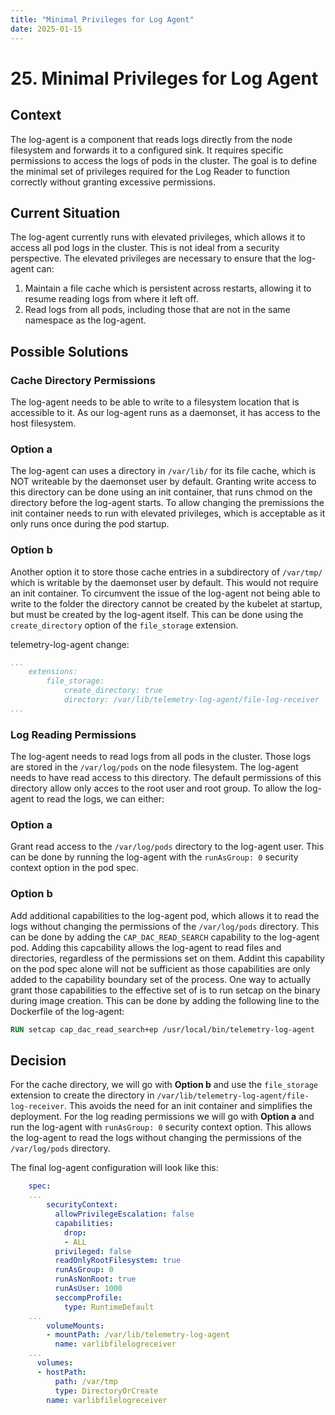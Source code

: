 ```yaml
---
title: "Minimal Privileges for Log Agent"
date: 2025-01-15
---
```



# 25. Minimal Privileges for Log Agent

## Context

The log-agent is a component that reads logs directly from the node filesystem and forwards it to a configured sink. It requires specific permissions to access the logs of pods in the cluster. The goal is to define the minimal set of privileges required for the Log Reader to function correctly without granting excessive permissions.

## Current Situation

The log-agent currently runs with elevated privileges, which allows it to access all pod logs in the cluster. This is not ideal from a security perspective.
The elevated privileges are necessary to ensure that the log-agent can:

1. Maintain a file cache which is persistent across restarts, allowing it to resume reading logs from where it left off.
2. Read logs from all pods, including those that are not in the same namespace as the log-agent.

## Possible Solutions

### Cache Directory Permissions
The log-agent needs to be able to write to a filesystem location that is accessible to it. As our log-agent runs as a daemonset, it has access to the host filesystem. 

### Option a
The log-agent can uses a directory in `/var/lib/` for its file cache, which is NOT writeable by the daemonset user by default. Granting write access to this directory can be done using an init container, that runs chmod on the directory before the log-agent starts. To allow changing the premissions the init container needs to run with elevated privileges, which is acceptable as it only runs once during the pod startup.

### Option b
Another option it to store those cache entries in a subdirectory of `/var/tmp/` which is writable by the daemonset user by default. This would not require an init container. To circumvent the issue of the log-agent not being able to write to the folder the directory cannot be created by the kubelet at startup, but must be created by the log-agent itself. This can be done using the `create_directory` option of the `file_storage` extension.

telemetry-log-agent change:
```yaml
...
    extensions:
        file_storage:
            create_directory: true
            directory: /var/lib/telemetry-log-agent/file-log-receiver
...
```

### Log Reading Permissions

The log-agent needs to read logs from all pods in the cluster. Those logs are stored in the `/var/log/pods` on the node filesystem. The log-agent needs to have read access to this directory. The default permissions of this directory allow only acces to the root user and root group. To allow the log-agent to read the logs, we can either:

### Option a
Grant read access to the `/var/log/pods` directory to the log-agent user. This can be done by running the log-agent with the `runAsGroup: 0` security context option in the pod spec.

### Option b
Add additional capabilities to the log-agent pod, which allows it to read the logs without changing the permissions of the `/var/log/pods` directory. This can be done by adding the `CAP_DAC_READ_SEARCH` capability to the log-agent pod. Adding this capcability allows the log-agent to read files and directories, regardless of the permissions set on them.
Addint this capability on the pod spec alone will not be sufficient as those capabilities are only added to the capability boundary set of the process. One way to actually grant those capabilities to the effective set of is to run setcap on the binary during image creation. This can be done by adding the following line to the Dockerfile of the log-agent:

```dockerfile
RUN setcap cap_dac_read_search+ep /usr/local/bin/telemetry-log-agent
```

## Decision

For the cache directory, we will go with **Option b** and use the `file_storage` extension to create the directory in `/var/lib/telemetry-log-agent/file-log-receiver`. This avoids the need for an init container and simplifies the deployment.
For the log reading permissions we will go with **Option a** and run the log-agent with `runAsGroup: 0` security context option. This allows the log-agent to read the logs without changing the permissions of the `/var/log/pods` directory.

The final log-agent configuration will look like this:

```yaml
    spec:
    ...
        securityContext:
          allowPrivilegeEscalation: false
          capabilities:
            drop:
            - ALL
          privileged: false
          readOnlyRootFilesystem: true
          runAsGroup: 0
          runAsNonRoot: true
          runAsUser: 1000
          seccompProfile:
            type: RuntimeDefault
    ...
        volumeMounts:
        - mountPath: /var/lib/telemetry-log-agent
          name: varlibfilelogreceiver
    ...
      volumes:
      - hostPath:
          path: /var/tmp
          type: DirectoryOrCreate
        name: varlibfilelogreceiver
```


